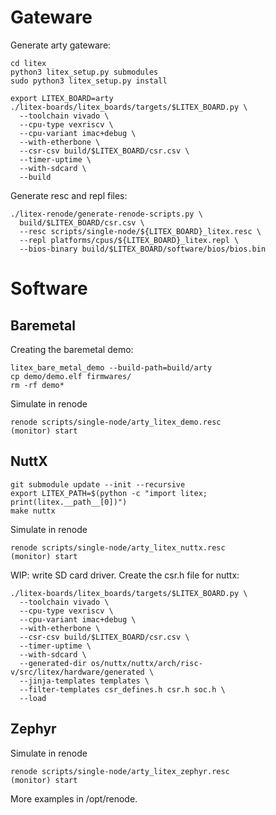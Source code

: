 Gateware
========

Generate arty gateware:

```
cd litex
python3 litex_setup.py submodules
sudo python3 litex_setup.py install

export LITEX_BOARD=arty
./litex-boards/litex_boards/targets/$LITEX_BOARD.py \
  --toolchain vivado \
  --cpu-type vexriscv \
  --cpu-variant imac+debug \
  --with-etherbone \
  --csr-csv build/$LITEX_BOARD/csr.csv \
  --timer-uptime \
  --with-sdcard \
  --build
```

Generate resc and repl files:

```
./litex-renode/generate-renode-scripts.py \
  build/$LITEX_BOARD/csr.csv \
  --resc scripts/single-node/${LITEX_BOARD}_litex.resc \
  --repl platforms/cpus/${LITEX_BOARD}_litex.repl \
  --bios-binary build/$LITEX_BOARD/software/bios/bios.bin
```

Software
========

Baremetal
---------

Creating the baremetal demo:

```
litex_bare_metal_demo --build-path=build/arty
cp demo/demo.elf firmwares/
rm -rf demo*
```

Simulate in renode

```
renode scripts/single-node/arty_litex_demo.resc
(monitor) start
```

NuttX
-----

```
git submodule update --init --recursive
export LITEX_PATH=$(python -c "import litex; print(litex.__path__[0])")
make nuttx
```

Simulate in renode

```
renode scripts/single-node/arty_litex_nuttx.resc
(monitor) start
```

WIP: write SD card driver. Create the csr.h file for nuttx:

```
./litex-boards/litex_boards/targets/$LITEX_BOARD.py \
  --toolchain vivado \
  --cpu-type vexriscv \
  --cpu-variant imac+debug \
  --with-etherbone \
  --csr-csv build/$LITEX_BOARD/csr.csv \
  --timer-uptime \
  --with-sdcard \
  --generated-dir os/nuttx/nuttx/arch/risc-v/src/litex/hardware/generated \
  --jinja-templates templates \
  --filter-templates csr_defines.h csr.h soc.h \
  --load
```

Zephyr
------

Simulate in renode

```
renode scripts/single-node/arty_litex_zephyr.resc
(monitor) start
```

More examples in /opt/renode.

